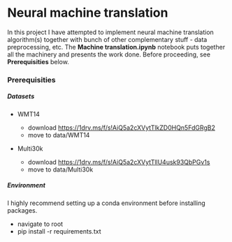 # Neural machine translation
In this project I have attempted to implement neural machine translation algorithm(s) together with bunch of other complementary stuff -
data preprocessing, etc. The **Machine translation.ipynb** notebook puts together all the machinery and presents the work done. Before
proceeding, see **Prerequisities** below.

### Prerequisities
##### Datasets
* WMT14  
  * download https://1drv.ms/f/s!AiQ5a2cXVytTlkZD0HQn5FdGRgB2  
  * move to data/WMT14

* Multi30k  
  * download https://1drv.ms/f/s!AiQ5a2cXVytTllU4usk93QbPGv1s  
  * move to data/Multi30k

##### Environment
I highly recommend setting up a conda environment before installing packages.
* navigate to root
* pip install -r requirements.txt
